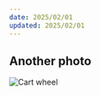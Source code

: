 ```yaml
---
date: 2025/02/01
updated: 2025/02/01
---
```



## Another photo


![Cart wheel](https://live.staticflickr.com/65535/54289874032_91a3e6f51d_h_d.jpg)